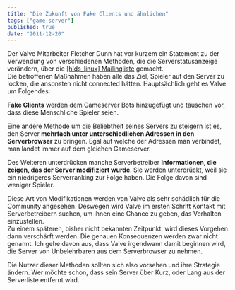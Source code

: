 ```yaml
---
title: "Die Zukunft von Fake Clients und ähnlichen"
tags: ["game-server"]
published: true
date: "2011-12-20"
---
```


Der Valve Mitarbeiter Fletcher Dunn hat vor kurzem ein Statement zu der Verwendung von verschiedenen Methoden, die die Serverstatusanzeige verändern, über die [\[hlds_linux\] Mailingliste](http://www.mail-archive.com/hlds_linux@list.valvesoftware.com/msg65348.html) gemacht.  
Die betroffenen Maßnahmen haben alle das Ziel, Spieler auf den Server zu locken, die ansonsten nicht connected hätten. Hauptsächlich geht es Valve um Folgendes:

**Fake Clients** werden dem Gameserver Bots hinzugefügt und täuschen vor, dass diese Menschliche Spieler seien.

Eine andere Methode um die Beliebtheit seines Servers zu steigern ist es, den Server **mehrfach unter unterschiedlichen Adressen in den Serverbrowser** zu bringen. Egal auf welche der Adressen man verbindet, man landet immer auf dem gleichen Gameserver.

Des Weiteren unterdrücken manche Serverbetreiber **Informationen, die zeigen, das der Server modifiziert wurde**. Sie werden unterdrückt, weil sie ein niedrigeres Serverranking zur Folge haben. Die Folge davon sind weniger Spieler.

Diese Art von Modifikationen werden von Valve als sehr schädlich für die Community angesehen. Deswegen wird Valve im ersten Schritt Kontakt mit Serverbetreibern suchen, um ihnen eine Chance zu geben, das Verhalten einzustellen.  
Zu einem späteren, bisher nicht bekannten Zeitpunkt, wird dieses Vorgehen dann verschärft werden. Die genauen Konsequenzen werden zwar nicht genannt. Ich gehe davon aus, dass Valve irgendwann damit beginnen wird, die Server von Unbelehrbaren aus dem Serverbrowser zu nehmen.

Die Nutzer dieser Methoden sollten sich also vorsehen und ihre Strategie ändern. Wer möchte schon, dass sein Server über Kurz, oder Lang aus der Serverliste entfernt wird.

